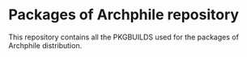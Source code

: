 Packages of Archphile repository 
========

This repository contains all the PKGBUILDS used for the packages of Archphile distribution.




